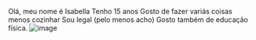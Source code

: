 Olá, meu nome é Isabella
Tenho 15 anos
Gosto de fazer variás coisas menos cozinhar
Sou legal (pelo menos acho)
Gosto também de educação física.
![image](https://github.com/user-attachments/assets/d7e1eef8-5573-4a33-811b-06df121cde0b)

